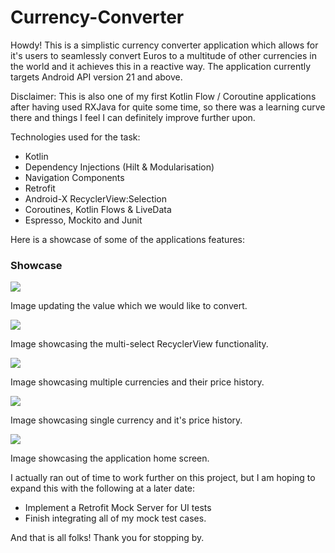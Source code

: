 # Currency-Converter
 
Howdy! This is a simplistic currency converter application which allows for it's users to seamlessly
convert Euros to a multitude of other currencies in the world and it achieves this in a reactive way.
The application currently targets Android API version 21 and above.

Disclaimer: This is also one of my first Kotlin Flow / Coroutine applications after having used 
RXJava for quite some time, so there was a learning curve there and things I feel I can definitely 
improve further upon. 

Technologies used for the task:

- Kotlin 
- Dependency Injections (Hilt & Modularisation)
- Navigation Components
- Retrofit
- Android-X RecyclerView:Selection 
- Coroutines, Kotlin Flows & LiveData
- Espresso, Mockito and Junit

Here is a showcase of some of the applications features: 

### Showcase


![](images/updating_amount_to_convert.gif)

Image updating the value which we would like to convert.

![](images/multi_select.jpg)

Image showcasing the multi-select RecyclerView functionality.

![](images/update_table_multiple.jpg)

Image showcasing multiple currencies and their price history.  

![](images/update_table_multiple.jpg)

Image showcasing single currency and it's price history.

![](images/home_screen.jpg)

Image showcasing the application home screen. 




I actually ran out of time to work further on this project, but I am hoping to expand this with the following at a later date:

- Implement a Retrofit Mock Server for UI tests
- Finish integrating all of my mock test cases.

And that is all folks! Thank you for stopping by.


